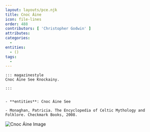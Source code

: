 ```yaml
---
layout: layouts/pce.njk
title: Cnoc Áine
icon: file-lines
order: 488
contributors: [ 'Christopher Godwin' ]
attributes:
categories:
  - 
entities:
  - ()
tags:
  - 
---
```

``` tab [group1:Info]
::: magazinestyle
Cnoc Áine See Knockainy.

:::
```
``` tab [group1:Attributes]
```
``` tab [group1:Entities]
- **entities**: Cnoc Áine See
```
``` tab [group1:Sources]
- Monaghan, Patricia. The Encyclopedia of Celtic Mythology and Folklore. Checkmark Books, 2008.
```
![Cnoc Áine Image]([None])
